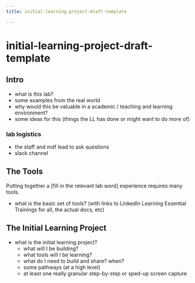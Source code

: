 ```yaml
---
title: initial-learning-project-draft-template

---
```


# initial-learning-project-draft-template

## Intro
- what is this lab?
- some examples from the real world
- why would this be valuable in a academic / teaching and learning environment?
- some ideas for this (things the LL has done or might want to do more of)

### lab logistics
- the staff and mdf lead to ask questions
- slack channel

## The Tools

Putting together a [fill in the relevant lab word] experience requires many tools.


- what is the basic set of tools? (with links to LinkedIn Learning Essential Trainings for all, the actual docs, etc)

## The Initial Learning Project
- what is the initial learning project?
    - what will I be building?
    - what tools will I be learning?
    - what do I need to build and share? when?
    - some pathways (at a high level)
    - at least one really granular step-by-step or sped-up screen capture
